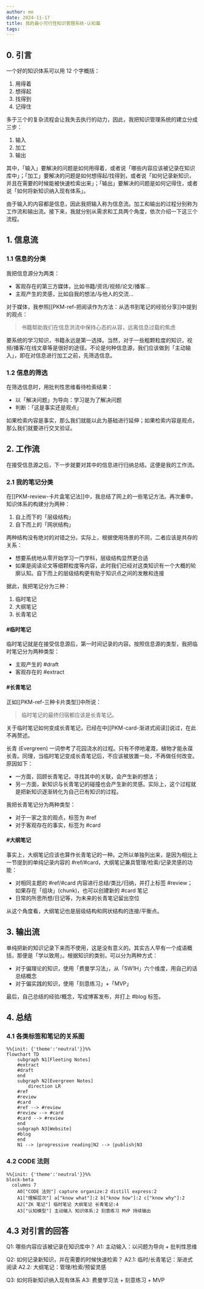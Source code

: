 ```yaml
---
author: me
date: 2024-11-17
title: 我的最小可行性知识管理系统-认知篇
tags:
---
```


## 0. 引言

一个好的知识体系可以用 12 个字概括：

1. 用得着
2. 想得起
3. 找得到
4. 记得住

多于三个的复杂流程会让我失去执行的动力，因此，我把知识管理系统的建立分成三步：

1. 输入
2. 加工
3. 输出

其中，「输入」要解决的问题是如何用得着，或者说「哪些内容应该被记录在知识库中」；「加工」要解决的问题是如何想得起/找得到，或者说「如何记录新知识，并且在需要的时候能被快速检索出来」；「输出」要解决的问题是如何记得住，或者说「如何将新知识纳入现有体系」。

由于输入的内容都是信息，因此我把输入称为信息流。加工和输出的过程分别称为工作流和输出流。接下来，我就分别从需求和工具两个角度，依次介绍一下这三个流程。

## 1. 信息流

### 1.1 信息的分类

我把信息源分为两类：

- 客观存在的第三方媒体，比如书籍/资讯/视频/论文/播客...
- 主观产生的灵感，比如自我的想法/与他人的交流...

对于媒体，我参照[[PKM-ref-把阅读作为方法：从选书到笔记的经验分享]]中提到的观点：

>书籍帮助我们在信息洪流中保持⼼态的从容，远离信息过载的焦虑

要系统的学习知识，书籍永远是第一选择。当然，对于一些粗颗粒度的知识，视频/播客/在线文章等是很好的途径。不论是何种信息源，我们应该做到「主动输入」，即在对信息进行加工之前，先筛选信息。

### 1.2 信息的筛选

在筛选信息时，用批判性思维看待检索结果：

- 以「解决问题」为导向：学习是为了解决问题
- 判断：「这是事实还是观点」

如果检索内容是事实，那么我们就能以此为基础进行延伸；如果检索内容是观点，那么我们就要进行交叉验证。

## 2. 工作流

在接受信息源之后，下一步就要对其中的信息进行归纳总结。这便是我的工作流。

### 2.1 我的笔记分类

在[[PKM-review-卡片盒笔记法]]中，我总结了网上的一些笔记方法。再次重申，知识体系的构建分为两种：

1. 自上而下的「层级结构」
2. 自下而上的「网状结构」

两种结构没有绝对的对错之分。实际上，根据使用场景的不同，二者应该是共存的关系：

- 想要系统地从零开始学习一门学科，层级结构显然更合适
- 如果是阅读论文等细颗粒度等内容，此时我们已经对这类知识有一个大概的轮廓认知。自下而上的层级结构更有助于知识点之间的发散和连接

据此，我把笔记分为三种：

1. 临时笔记
2. 大纲笔记
3. 长青笔记

#### #临时笔记

临时笔记就是在接受信息源后，第一时间记录的内容。按照信息源的类型，我把临时笔记分为两种类型：

- 主观产生的 #draft
- 客观存在的 #extract

#### #长青笔记

正如[[PKM-ref-三种卡片类型]]中所说：

>临时笔记的最终归宿都应该是长青笔记。

关于临时笔记如何变成长青笔记，已经在中[[PKM-card-渐进式阅读]]说过，在此不再赘述。

长青 (Evergreen) 一词参考了花园浇水的过程。只有不停地灌溉，植物才能永葆长青。同理，当临时笔记变成长青笔记后，不应该被放置一处，不再做任何改变。原因如下：

- 一方面，回顾长青笔记，寻找其中的关联，会产生新的想法；
- 另一方面，新知识与长青笔记的碰撞也会产生新的灵感。实际上，这个过程就是把新知识逐渐转化为自己已有知识的过程。

我把长青笔记分为两种类型：

- 对于一家之言的观点，标签为 #ref
- 对于客观存在的事实，标签为 #card

#### #大纲笔记

事实上，大纲笔记应该也算作长青笔记的一种。之所以单独列出来，是因为相比上一节提到的单纯记录内容的 #ref/#card，大纲笔记兼具管理/检索/记录灵感的功能：

- 对相同主题的 #ref/#card 内容进行总结/类比/归纳，并打上标签 #review；如果存在「组块」(chunk)，也可以创建新的 #card 笔记
- 日常的所思所想/日记等，为未来的长青笔记留出空位

从这个角度看，大纲笔记也是层级结构和网状结构的连接/平衡点。

## 3. 输出流

单纯把新的知识记录下来而不使用，这是没有意义的。其实古人早有一个成语概括，那便是「学以致用」。根据知识的类别，可以分为两种方式：

- 对于偏理论的知识，使用「费曼学习法」，从「5W1H」六个维度，用自己的话总结概念
- 对于偏实践的知识，使用「刻意练习」+「MVP」

最后，自己总结的经验/概念，写成博客发布，并打上 #blog 标签。

## 4. 总结

### 4.1 各类标签和笔记的关系图

```mermaid
%%{init: {'theme':'neutral'}}%%
flowchart TD
    subgraph N1[Fleeting Notes]
    #extract
    #draft
    end
    subgraph N2[Evergreen Notes]
        direction LR
    #ref
    #review
    #card
    #ref --> #review
    #review --> #card
    #card --> #review
    end
    subgraph N3[Website]
    #blog
    end
    N1 --> |progressive reading|N2 --> |publish|N3
```

### 4.2 CODE 法则

```mermaid
%%{init: {'theme':'neutral'}}%%
block-beta
  columns 7
    A0["CODE 法则"] capture organize:2 distill express:2
    A1["理解层次"] a["know what"]:2 b["know how"]:2 c["know why"]:2
    A2["ZK 笔记"] 临时笔记 大纲笔记 长青笔记:4
    A3["认知模型"] 主动输入 知识体系:2 刻意练习 MVP 持续输出
```

## 4.3 对引言的回答

Q1: 哪些内容应该被记录在知识库中？
A1: 主动输入：以问题为导向 + 批判性思维

Q2: 如何记录新知识，并在需要的时候快速检索？
A2.1: 临时/长青笔记：渐进式阅读
A2.2: 大纲笔记：管理/检索/预留灵感

Q3: 如何将新知识纳入现有体系
A3: 费曼学习法 + 刻意练习 + MVP
